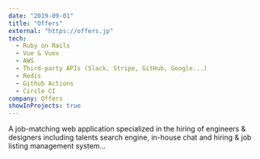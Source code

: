 ```yaml
---
date: "2019-09-01"
title: "Offers"
external: "https://offers.jp"
tech:
  - Ruby on Rails
  - Vue & Vuex
  - AWS
  - Third-party APIs (Slack, Stripe, GitHub, Google...)
  - Redis
  - Github Actions
  - Circle CI
company: Offers
showInProjects: true
---
```


A job-matching web application specialized in the hiring of engineers & designers including talents search engine, in-house chat and hiring & job listing management system...
